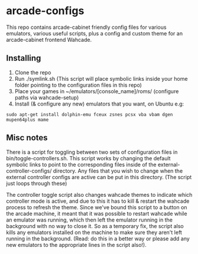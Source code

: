 arcade-configs
==============

This repo contains arcade-cabinet friendly config files for various emulators,
various useful scripts, plus a config and custom theme for an arcade-cabinet
frontend Wahcade.

Installing
----------

1. Clone the repo
2. Run ./symlink.sh (This script will place symbolic links inside your home
   folder pointing to the configuration files in this repo)
3. Place your games in ~/emulators/[console_name]/roms/ (configure paths via
   wahcade-setup)
4. Install (& configure any new) emulators that you want, on Ubuntu e.g:

```
sudo apt-get install dolphin-emu fceux zsnes pcsx vba vbam dgen mupen64plus mame
```

Misc notes
----------

There is a script for toggling between two sets of configuration files in
bin/toggle-controllers.sh. This script works by changing the default symbolic
links to point to the corresponding files inside of the
external-controller-configs/ directory. Any files that you wish to change when
the external controller configs are active can be put in this directory. (The
script just loops through these)

The controller toggle script also changes wahcade themes to indicate which
controller mode is active, and due to this it has to kill & restart the wahcade
process to refresh the theme. Since we've bound this script to a button on the
arcade machine, it meant that it was possible to restart wahcade while an
emulator was running, which then left the emulator running in the background
with no way to close it. So as a temporary fix, the script also kills any
emulators installed on the machine to make sure they aren't left running in the
background. (Read: do this in a better way or please add any new emulators to
the appropriate lines in the script also!).
